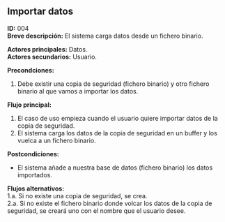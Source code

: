 ## Importar datos

**ID:** 004  
**Breve descripción:** El sistema carga datos desde un fichero binario.

**Actores principales:** Datos.  
**Actores secundarios:** Usuario.

**Precondciones:**
  1. Debe existir una copia de seguridad (fichero binario) y otro fichero binario al que vamos a importar los datos.

**Flujo principal:**
1. El caso de uso empieza cuando el usuario quiere importar datos de la copia de seguridad.
2. El sistema carga los datos de la copia de seguridad en un buffer y los vuelca a un fichero binario.

**Postcondiciones:**
* El sistema añade a nuestra base de datos (fichero binario) los datos importados.

**Flujos alternativos:**  
1.a. Si no existe una copia de seguridad, se crea.  
2.a. Si no existe el fichero binario donde volcar los datos de la copia de seguridad, se creará uno con el nombre que el usuario desee.
